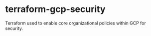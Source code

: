# terraform-gcp-security

Terraform used to enable core organizational policies within GCP for security.
